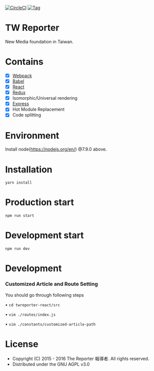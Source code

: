 [![CircleCI](https://circleci.com/gh/twreporter/twreporter-react/tree/master.svg?style=shield)](https://circleci.com/gh/twreporter/twreporter-react/tree/master)
[![Tag](https://img.shields.io/github/tag/twreporter/twreporter-react.svg)](https://github.com/twreporter/twreporter-react/tags)

# TW Reporter
New Media foundation in Taiwan.

# Contains
- [x] [Webpack](https://webpack.github.io)
- [x] [Babel](https://babeljs.io/)
- [x] [React](https://facebook.github.io/react/)
- [x] [Redux](https://github.com/reactjs/redux)
- [x] Isomorphic/Universal rendering
- [x] [Express](https://github.com/expressjs/express.git)
- [x] Hot Module Replacement
- [x] Code splitting

# Environment
  Install node(https://nodejs.org/en/) @7.9.0 above.

# Installation
`yarn install`

# Production start
`npm run start`

# Development start
`npm run dev`

# Development
### Customized Article and Route Setting

You should go through following steps

• ```cd twreporter-react/src```

• ```vim ./routes/index.js```

• ```vim ./constants/customized-article-path```


# License
* Copyright (C) 2015 - 2016 The Reporter 報導者. All rights reserved.
* Distributed under the GNU AGPL v3.0
